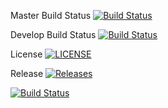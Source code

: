 Master Build Status [![Build Status](https://travis-ci.org/Sebastian-Reid/sem.svg?branch=master)](https://travis-ci.org/Sebastian-Reid/sem)

Develop Build Status [![Build Status](https://travis-ci.org/Sebastian-Reid/sem.svg?branch=develop)](https://travis-ci.org/Sebastian-Reid/sem)


License [![LICENSE](https://img.shields.io/github/license/Sebastian-Reid/sem.svg?style=flat-square)](https://github.com/Sebastian-Reid/sem/blob/master/LICENSE)

Release [![Releases](https://img.shields.io/github/release/Sebastian-Reid/sem/all.svg?style=flat-square)](https://github.com/Sebastian-Reid/sem/releases)

[![Build Status](https://travis-ci.org/Sebastian-Reid/Group-9.svg?branch=v0.1-alpha-2)](https://travis-ci.org/Sebastian-Reid/Group-9)
